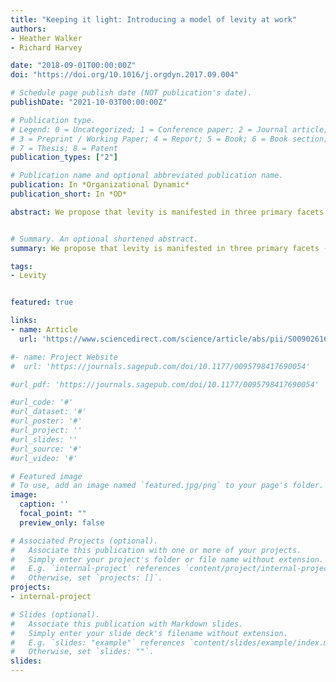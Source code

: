 ```yaml
---
title: "Keeping it light: Introducing a model of levity at work"
authors:
- Heather Walker
- Richard Harvey

date: "2018-09-01T00:00:00Z"
doi: "https://doi.org/10.1016/j.orgdyn.2017.09.004"

# Schedule page publish date (NOT publication's date).
publishDate: "2021-10-03T00:00:00Z"

# Publication type.
# Legend: 0 = Uncategorized; 1 = Conference paper; 2 = Journal article;
# 3 = Preprint / Working Paper; 4 = Report; 5 = Book; 6 = Book section;
# 7 = Thesis; 8 = Patent
publication_types: ["2"]

# Publication name and optional abbreviated publication name.
publication: In *Organizational Dynamic*
publication_short: In *OD*

abstract: We propose that levity is manifested in three primary facets - Buoyancy, Amusement, and Edification. Buoyancy involves an interaction that is organic in its origin and requires minimal effort. Amusement characterizes a plea- surable interaction that incorporates playful exchanges. Finally, Edification involves an interaction that is psycho- logically uplifting in that it celebrates achievements or corrects behavior in a manner that is easily absorbed and appreciated by the recipient. The following sections include a detailed explanation of each of these three facets of levity.


# Summary. An optional shortened abstract.
summary: We propose that levity is manifested in three primary facets - Buoyancy, Amusement, and Edification. 

tags:
- Levity


featured: true

links:
- name: Article
  url: 'https://www.sciencedirect.com/science/article/abs/pii/S0090261616300778?via%3Dihub'

#- name: Project Website
#  url: 'https://journals.sagepub.com/doi/10.1177/0095798417690054'

#url_pdf: 'https://journals.sagepub.com/doi/10.1177/0095798417690054'

#url_code: '#'
#url_dataset: '#'
#url_poster: '#'
#url_project: ''
#url_slides: ''
#url_source: '#'
#url_video: '#'

# Featured image
# To use, add an image named `featured.jpg/png` to your page's folder. 
image:
  caption: ''
  focal_point: ""
  preview_only: false

# Associated Projects (optional).
#   Associate this publication with one or more of your projects.
#   Simply enter your project's folder or file name without extension.
#   E.g. `internal-project` references `content/project/internal-project/index.md`.
#   Otherwise, set `projects: []`.
projects:
- internal-project

# Slides (optional).
#   Associate this publication with Markdown slides.
#   Simply enter your slide deck's filename without extension.
#   E.g. `slides: "example"` references `content/slides/example/index.md`.
#   Otherwise, set `slides: ""`.
slides:
---
```


